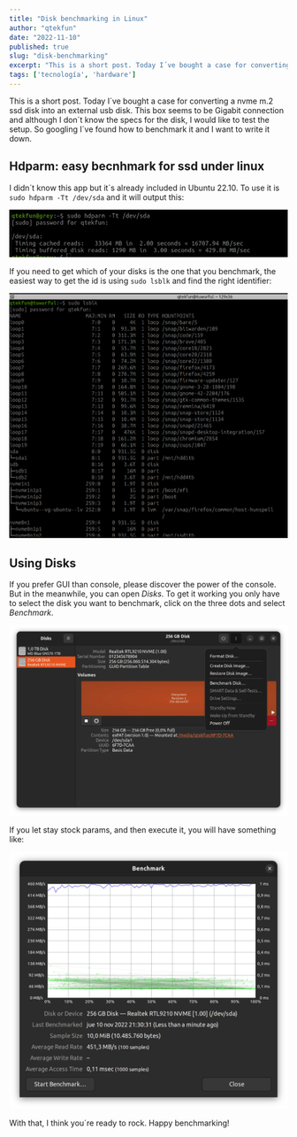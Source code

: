 ```yaml
---
title: "Disk benchmarking in Linux"
author: "qtekfun"
date: "2022-11-10"
published: true
slug: "disk-benchmarking"
excerpt: "This is a short post. Today I´ve bought a case for converting a nvme m.2 ssd disk into an external usb disk. This"
tags: ['tecnología', 'hardware']
---
```



This is a short post. Today I´ve bought a case for converting a nvme m.2 ssd disk into an external usb disk. This
box seems to be Gigabit connection and although I don´t know the specs for the disk, I would like to test the
setup. So googling I´ve found how to benchmark it and I want to write it down.

## Hdparm: easy becnhmark for ssd under linux

I didn´t know this app but it´s already included in Ubuntu 22.10. To use it is `sudo hdparm -Tt /dev/sda` and it
will output this:

![hdparm](/assets/computer-things/2022-11-10-disk-benchmarking/hdparm.webp)

If you need to get which of your disks is the one that you benchmark, the easiest way to get the id is using 
`sudo lsblk` and find the right identifier:

![lsblk](/assets/computer-things/2022-11-10-disk-benchmarking/lsblk.png)

## Using Disks

If you prefer GUI than console, please discover the power of the console. But in the meanwhile, you can open
*Disks*. To get it working you only have to select the disk you want to benchmark, click on the three dots and
select *Benchmark*.

![Benchmark discos](/assets/Linux/Benchmark-Disks.webp)

If you let stay stock params, and then execute it, you will have something like:

![Resultado Benhmark](/assets/Linux/Result-becnhmark.webp)

With that, I think you´re ready to rock. Happy benchmarking!
